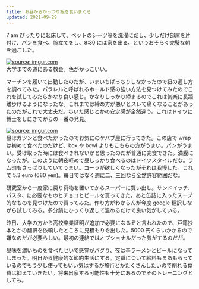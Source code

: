 ```yaml
---
title: お昼からがっつり飯を食いまくる
updated: 2021-09-29
---
```


7 am ぴったりに起床して、ベットのシーツ等を洗濯にだし、少しだけ部屋を片付け、パンを食べ、腕立てをし、8:30 には家を出る、というおそらく完璧な朝を過ごした。

<a href="https://imgur.com/itetGCM"><img src="https://i.imgur.com/itetGCM.jpg" title="source: imgur.com" /></a>  
大学までの道にある教会。色がかっこいい。

マーチンを履いて出勤したのだが、いまいちぱっちりしなかったので紐の通し方を調べてみた。パラレルと呼ばれるホールド感の強い方法を見つけてみたのでこれを試してみたらかなり良い感じ。かなりしっかり締まるのでこれは気楽に長距離歩けるようになったな。これまでは締め方が悪いとスレて痛くなることがあったのだがこれで大丈夫だ。歩いた感じとかの安定感が全然違う。これはドイツに博士をしにきてからの一番の発見。

<a href="https://imgur.com/CN5Lnb1"><img src="https://i.imgur.com/CN5Lnb1.jpg" title="source: imgur.com" /></a>  
昼はガツンと食べたかったのでお気にのケバブ屋に行ってきた。この店で wrap は初めて食べたのだけど、box や bowl よりもこちらの方がうまい。パンがうまい。受け取った時には食べきれないかと思ったのだが普通に完食できた。満腹になったが。このように朝夜軽めで昼しっかり食べるのはドイツスタイルだな。ラム肉もさっぱりしていてうまい。コーラが欲しくなったがそれは我慢した。これで 5.3 euro (680 yen)。毎日ではなく週に二、三回なら全然許容範囲だな。

研究室から一度家に戻り荷物を置いてからスーパーに買い出し。サンドイッチ、パスタ、に必要なものとチョコとビールを買ってきた。あと缶詰に入ったスープ的なものを見つけたので買ってみた。作り方がわからんが今度 google 翻訳しながら試してみる。多分鍋にひっくり返して温めるだけで良い気がしている。

昨日、大学の方から高校卒業証明が追加で必要になるぞと言われたので、戸籍抄本とかの翻訳を依頼したところに見積もりを出した。5000 円くらいかかるので嫌なのだが必要らしい。最初の連絡ではオプショナルだった気がするのだが。

昼味を濃いものを食べたせいで感覚がバグり、夜は辛ラーメンとビールになってしまった。明日から健康的な節約生活にする。定職について給料もまあもらっているのでもう少し使ってもいい気はするが旅行とかたくさんしたいので削れる食費は抑えていきたい。将来出家する可能性も十分にあるのでそのトレーニングとしても。

